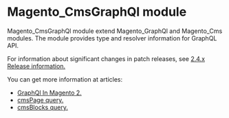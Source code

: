# Magento_CmsGraphQl module

Magento_CmsGraphQl module extend Magento_GraphQl and Magento_Cms modules. The module provides type and resolver information for  GraphQL API.

For information about significant changes in patch releases, see [2.4.x Release information.](https://devdocs.magento.com/guides/v2.4/release-notes/bk-release-notes.html)

You can get more information at articles:

- [GraphQl In Magento 2.](https://devdocs.magento.com/guides/v2.4/graphql)
- [cmsPage query.](https://devdocs.magento.com/guides/v2.4/graphql/queries/cms-page.html)
- [cmsBlocks query.](https://devdocs.magento.com/guides/v2.4/graphql/queries/cms-blocks.html)
